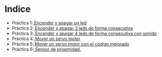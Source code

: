 
# Indice

- Práctica 1:[ Encender y apagar un led]()
- Práctica 2:[ Encender y apagar 3 leds de forma consecutiva]()
- Práctica 3:[ Encender y apagar 4 leds de forma consecutiva con sonido]()
- Práctica 4:[ Mover un servo motor]()
- Práctica 5:[ Mover un servo motor con el código mejorado]()
- Práctica 6:[ Sensor de proximidad.]()